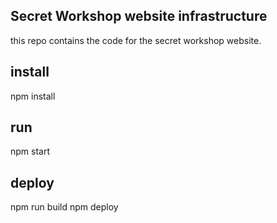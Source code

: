 ## Secret Workshop website infrastructure
this repo contains the code for the secret workshop website.

## install
npm install

## run
npm start
## deploy
npm run build
npm deploy
